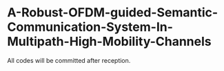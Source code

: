 # A-Robust-OFDM-guided-Semantic-Communication-System-In-Multipath-High-Mobility-Channels

All codes will be committed after reception.
